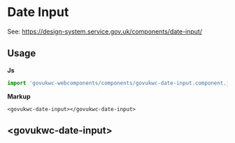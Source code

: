 # Date Input

See: https://design-system.service.gov.uk/components/date-input/

## Usage

**Js**

```javascript
import 'govukwc-webcomponents/components/govukwc-date-input.component.js';
```

**Markup**

```markup
<govukwc-date-input></govukwc-date-input>
```

## &lt;govukwc-date-input&gt;

